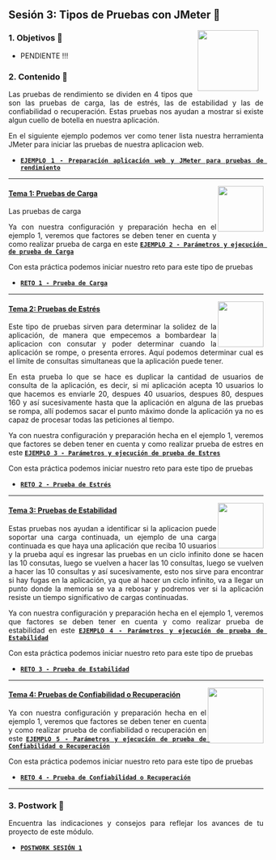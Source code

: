 ## Sesión 3: Tipos de Pruebas con JMeter 🤖

<img src="../images/android-kotlin.png" align="right" height="120" hspace="10">
<div style="text-align: justify;">

### 1. Objetivos :dart: 

- PENDIENTE !!!

### 2. Contenido :blue_book:

Las pruebas de rendimiento se dividen en 4 tipos que son las pruebas de carga, las de estrés, las de estabilidad y las de confiabilidad o recuperación. Estas pruebas nos ayudan a mostrar si existe algun cuello de botella en nuestra aplicación.
  
  En el siguiente ejemplo podemos ver como tener lista nuestra herramienta JMeter para iniciar las pruebas de nuestra aplicacion web.
  
  - [**`EJEMPLO 1 - Preparación aplicación web y JMeter para pruebas de rendimiento`**](./Ejemplo-01)

---

<img src="images/tools.png" align="right" height="90"> 

#### <ins>Tema 1: Pruebas de Carga</ins>

Las pruebas de carga  
  
Ya con nuestra configuración y preparación hecha en el ejemplo 1, veremos que factores se deben tener en cuenta y como realizar prueba de carga en este [**`EJEMPLO 2 - Parámetros y ejecución de prueba de Carga`**](./Ejemplo-02)
  
 Con esta práctica podemos iniciar nuestro reto para este tipo de pruebas
  
- [**`RETO 1 - Prueba de Carga`**](./Reto-01)
---

<img src="images/structure.png" align="right" height="90"> 

#### <ins>Tema 2: Pruebas de Estrés</ins>

Este tipo de pruebas sirven para determinar la solidez de la aplicación, de manera que empecemos a bombardear la aplicacion con consutar y poder determinar cuando la aplicación se rompe, o presenta errores. Aquí podemos determinar cual es el límite de consultas simultaneas que la aplicación puede tener.
  
En esta prueba lo que se hace es duplicar la cantidad de usuarios de consulta de la aplicación, es decir, si mi aplicación acepta 10 usuarios lo que hacemos es enviarle 20, despues 40 usuarios, despues 80, despues 160 y así sucesivamente hasta que la aplicación en alguna de las pruebas se rompa, allí podemos sacar el punto máximo donde la aplicación ya no es capaz de procesar todas las peticiones al tiempo.

Ya con nuestra configuración y preparación hecha en el ejemplo 1, veremos que factores se deben tener en cuenta y como realizar prueba de estres en este [**`EJEMPLO 3 - Parámetros y ejecución de prueba de Estres`**](./Ejemplo-03)
  
 Con esta práctica podemos iniciar nuestro reto para este tipo de pruebas
  
- [**`RETO 2 - Prueba de Estrés`**](./Reto-02)

---

<img src="images/emulator.jpg" align="right" height="90"> 

#### <ins>Tema 3: Pruebas de Estabilidad</ins>

Estas pruebas nos ayudan a identificar si la aplicacion puede soportar una carga continuada, un ejemplo de una carga continuada es que haya una aplicación que reciba 10 usuarios y la prueba aquí es ingresar las pruebas en un ciclo infinito done se hacen las 10 consutas, luego se vuelven a hacer las 10 consultas, luego se vuelven a hacer las 10 consultas y así sucesivamente, esto nos sirve para encontrar si hay fugas en la aplicación, ya que al hacer un ciclo infinito, va a llegar un punto donde la memoria se va a rebosar y podremos ver si la aplicación resiste un tiempo significativo de cargas continuadas.
  
Ya con nuestra configuración y preparación hecha en el ejemplo 1, veremos que factores se deben tener en cuenta y como realizar prueba de estabilidad en este [**`EJEMPLO 4 - Parámetros y ejecución de prueba de Estabilidad`**](./Ejemplo-04)
  
 Con esta práctica podemos iniciar nuestro reto para este tipo de pruebas
  
- [**`RETO 3 - Prueba de Estabilidad`**](./Reto-03)
---

<img src="images/chaomi.png" align="right" height="110"> 

#### <ins>Tema 4: Pruebas de Confiabilidad o Recuperación</ins>

Ya con nuestra configuración y preparación hecha en el ejemplo 1, veremos que factores se deben tener en cuenta y como realizar prueba de confiabilidad o recuperación en este [**`EJEMPLO 5 - Parámetros y ejecución de prueba de Confiabilidad o Recuperación`**](./Ejemplo-05)
  
 Con esta práctica podemos iniciar nuestro reto para este tipo de pruebas
  
- [**`RETO 4 - Prueba de Confiabilidad o Recuperación`**](./Reto-04)
---

### 3. Postwork :memo:

Encuentra las indicaciones y consejos para reflejar los avances de tu proyecto de este módulo.

- [**`POSTWORK SESIÓN 1`**](./Postwork/)

<br/>


</div>

